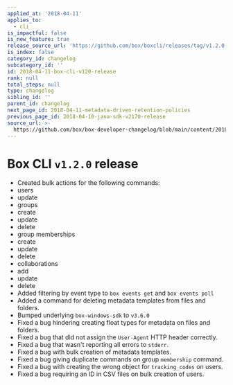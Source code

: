 ```yaml
---
applied_at: '2018-04-11'
applies_to:
  - cli
is_impactful: false
is_new_feature: true
release_source_url: 'https://github.com/box/boxcli/releases/tag/v1.2.0'
is_index: false
category_id: changelog
subcategory_id: ''
id: 2018-04-11-box-cli-v120-release
rank: null
total_steps: null
type: changelog
sibling_id: ''
parent_id: changelog
next_page_id: 2018-04-11-metadata-driven-retention-policies
previous_page_id: 2018-04-10-java-sdk-v2170-release
source_url: >-
  https://github.com/box/box-developer-changelog/blob/main/content/2018/04-11-box-cli-v120-release.md
---
```

# Box CLI `v1.2.0` release

* Created bulk actions for the following commands:
* users
* update
* groups
* create
* update
* delete
* group memberships
* create
* update
* delete
* collaborations
* add
* update
* delete
* Added filtering by event type to `box events get` and `box events poll`
* Added a command for deleting metadata templates from files and folders.
* Bumped underlying `box-windows-sdk` to `v3.6.0`
* Fixed a bug hindering creating float types for metadata on files and folders.
* Fixed a bug that did not assign the `User-Agent` HTTP header correctly.
* Fixed a bug that wasn't reporting all errors to `stderr`.
* Fixed a bug with bulk creation of metadata templates.
* Fixed a bug giving duplicate commands on group `membership` command.
* Fixed a bug with creating the wrong object for `tracking_codes` on users.
* Fixed a bug requiring an ID in CSV files on bulk creation of users.
